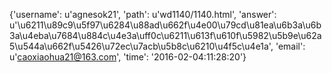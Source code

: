 {'username': u'agnesok21', 'path': u'wd1140/1140.html', 'answer': u'\u6211\u89c9\u5f97\u6284\u88ad\u662f\u4e00\u79cd\u81ea\u6b3a\u6b3a\u4eba\u7684\u884c\u4e3a\uff0c\u6211\u613f\u610f\u5982\u5b9e\u62a5\u544a\u662f\u5426\u72ec\u7acb\u5b8c\u6210\u4f5c\u4e1a', 'email': u'caoxiaohua21@163.com', 'time': '2016-02-04:11:28:20'}